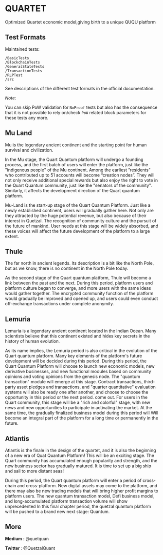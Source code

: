 QUARTET
=====

Optimized Quartet economic model,giving birth to a unique QUQU platform

Test Formats
------------

Maintained tests:

```
/BasicTests
/BlockchainTests
/GeneralStateTests
/TransactionTests
/RLPTest
/src
```


See descriptions of the different test formats in the official documentation.

*Note*:  

You can skip PoW validation for ``NoProof`` tests but also has the consequence that it is not possible to rely on/check ``PoW`` related block parameters for these tests any more.

Mu Land
-------------------------
Mu is the legendary ancient continent and the starting point for human survival and civilization.

In the Mu stage, the Quart Quantum platform will undergo a founding process, and the first batch of users will enter the platform, just like the "indigenous people" of the Mu continent. Among the earliest “residents” who contributed up to 51 accounts will become “creation nodes”. They will not only receive additional special rewards but also enjoy the right to vote in the Quart Quantum community, just like the "senators of the community". Similarly, it affects the development direction of the Quart quantum platform.

Mu-Land is the start-up stage of the Quart Quantum Platform. Just like a newly established continent, users will gradually gather here. Not only are they attracted by the huge potential revenue, but also because of their interest in Quetzal. The recognition of community culture and the pursuit of the future of mankind. User needs at this stage will be widely absorbed, and these voices will affect the future development of the platform to a large extent.

Thule
---------------
The far north in ancient legends. Its description is a bit like the North Pole, but as we know, there is no continent in the North Pole today.

As the second stage of the Quart quantum platform, Thule will become a link between the past and the next. During this period, platform users and platform culture began to converge, and more users with the same ideas would gather together. The encrypted community function of the platform would gradually be improved and opened up, and users could even conduct off-exchange transactions under complete anonymity.

Lemuria
----------------------------

Lemuria is a legendary ancient continent located in the Indian Ocean. Many scientists believe that this continent existed and hides key secrets in the history of human evolution.

As its name implies, the Lemuria period is also critical in the evolution of the Quart quantum platform. Many key elements of the platform's future development will be decided during this period. During this period, the Quart Quantum Platform will choose to launch new economic models, new derivative businesses, and new functional modules based on community opinions and voting opinions from the genesis node. The "quantum transaction" module will emerge at this stage. Contract transactions, third-party asset pledges and transactions, and "quarter quantitative" evaluation systems will also be ready one after another, and choose to choose the opportunity in this period or the next period. come out. For users in the Quart community, this stage will be a "rich and colorful" stage, with new news and new opportunities to participate in activating the market. At the same time, the gradually finalized business model during this period will Will become an integral part of the platform for a long time or permanently in the future.

Atlantis
---------------------------

Atlantis is the finale in the design of the quartet, and it is also the beginning of a new era of Quat Quantum Platform! This will be an exciting stage. The Quart community has accumulated enough popularity and strength, and the new business sector has gradually matured. It is time to set up a big ship and sail to more distant seas!

During this period, the Quart quantum platform will enter a period of cross-chain and cross-platform. New digital assets may come to the platform, and there may also be new trading models that will bring higher profit margins to platform users. The new quantum transaction model, Defi business model, and long-accumulated platform transaction volume will show unprecedented In this final chapter period, the quetzal quantum platform will be pushed to a brand new next stage: Quantum.

More
---------------------
**Medium** :   @quetquan

**Twitter** :  @QuetzalQuant
